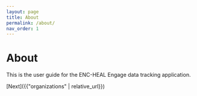 ```yaml
---
layout: page
title: About
permalink: /about/
nav_order: 1
---
```


# **About**

This is the user guide for the ENC-HEAL Engage data tracking application.

[Next]({{"organizations" | relative_url}})
